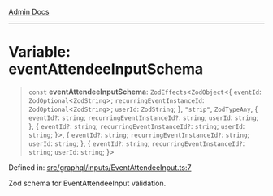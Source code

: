 [Admin Docs](/)

***

# Variable: eventAttendeeInputSchema

> `const` **eventAttendeeInputSchema**: `ZodEffects`\<`ZodObject`\<\{ `eventId`: `ZodOptional`\<`ZodString`\>; `recurringEventInstanceId`: `ZodOptional`\<`ZodString`\>; `userId`: `ZodString`; \}, `"strip"`, `ZodTypeAny`, \{ `eventId?`: `string`; `recurringEventInstanceId?`: `string`; `userId`: `string`; \}, \{ `eventId?`: `string`; `recurringEventInstanceId?`: `string`; `userId`: `string`; \}\>, \{ `eventId?`: `string`; `recurringEventInstanceId?`: `string`; `userId`: `string`; \}, \{ `eventId?`: `string`; `recurringEventInstanceId?`: `string`; `userId`: `string`; \}\>

Defined in: [src/graphql/inputs/EventAttendeeInput.ts:7](https://github.com/Sourya07/talawa-api/blob/3df16fa5fb47e8947dc575f048aef648ae9ebcf8/src/graphql/inputs/EventAttendeeInput.ts#L7)

Zod schema for EventAttendeeInput validation.
